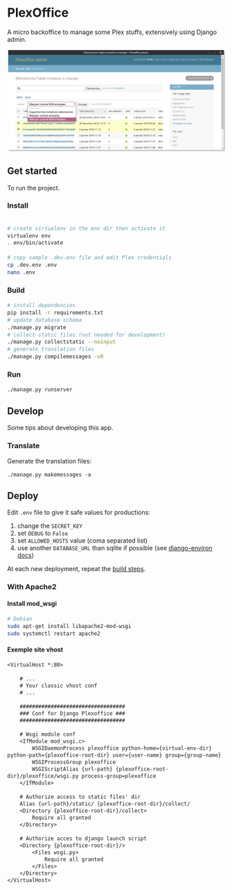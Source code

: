 # PlexOffice

A micro backoffice to manage some Plex stuffs, extensively using Django admin.

![plexoffice admin](docs/plexoffice-admin.png)

## Get started

To run the project.

### Install

```bash

# create virtualenv in the env dir then activate it
virtualenv env
. env/bin/activate

# copy sample .dev.env file and edit Plex credentials
cp .dev.env .env
nano .env
```

### Build

```bash
# install dependencies
pip install -r requirements.txt
# update database schema
./manage.py migrate
# collect static files (not needed for development)
./manage.py collectstatic --noinput
# generate translation files
./manage.py compilemessages -v0
```

### Run

    ./manage.py runserver

## Develop

Some tips about developing this app.

### Translate

Generate the translation files:

    ./manage.py makemessages -a

## Deploy
Edit `.env` file to give it safe values for productions:
1.  change the `SECRET_KEY`
2.  set `DEBUG` to `False`
3.  set `ALLOWED_HOSTS` value (coma separated list)
4.  use another `DATABASE_URL` than sqlite if possible (see [django-environ docs](https://github.com/joke2k/django-environ#tips))

At each new deployment, repeat the [build steps](#build).

### With Apache2

#### Install mod_wsgi

```bash
# Debian
sudo apt-get install libapache2-mod-wsgi
sudo systemctl restart apache2
```

#### Exemple site vhost

```apacheconf
<VirtualHost *:80>

    # ...
    # Your classic vhost conf
    # ...

    ##################################
    ### Conf for Django Plexoffice ###
    ##################################

    # Wsgi module conf
    <IfModule mod_wsgi.c>
        WSGIDaemonProcess plexoffice python-home={virtual-env-dir} python-path={plexoffice-root-dir} user={user-name} group={group-name}
        WSGIProcessGroup plexoffice
        WSGIScriptAlias {url-path} {plexoffice-root-dir}/plexoffice/wsgi.py process-group=plexoffice
    </IfModule>

    # Authorize access to static files' dir
    Alias {url-path}/static/ {plexoffice-root-dir}/collect/
    <Directory {plexoffice-root-dir}/collect>
        Require all granted
    </Directory>

    # Authorize acces to django launch script
    <Directory {plexoffice-root-dir}/>
        <Files wsgi.py>
            Require all granted
        </Files>
    </Directory>
</VirtualHost>
```
